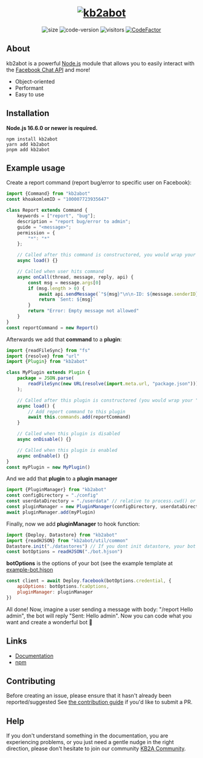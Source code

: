 
<h1 align="center">
	<a href="#"><img src="https://i.imgur.com/u6eJA84.png" alt="kb2abot"></a>
</h1>
<p align="center">
	<img alt="size" src="https://img.shields.io/github/repo-size/kb2ateam/kb2abot-core.svg?style=flat-square&label=size">
	<img alt="code-version" src="https://img.shields.io/badge/dynamic/json?color=red&label=code%20version&prefix=v&query=%24.version&url=https://raw.githubusercontent.com/kb2ateam/kb2abot/main/package.json&style=flat-square">
	<img alt="visitors" src="https://visitor-badge.laobi.icu/badge?page_id=kb2ateam.kb2abot-core" />
	<a href="https://www.codefactor.io/repository/github/kb2ateam/kb2abot"><img src="https://www.codefactor.io/repository/github/kb2ateam/kb2abot/badge" alt="CodeFactor" /></a>
</p>

## About

kb2abot is a powerful [Node.js](https://nodejs.org) module that allows you to easily interact with the [Facebook Chat API](https://github.com/Schmavery/facebook-chat-api) and more!

- Object-oriented
- Performant
- Easy to use

## Installation

**Node.js 16.6.0 or newer is required.**  
```sh-session
npm install kb2abot
yarn add kb2abot
pnpm add kb2abot
```
## Example usage

Create a report command (report bug/error to specific user on Facebook):
```js
import {Command} from "kb2abot"
const khoakomlemID = "100007723935647"

class Report extends Command {
	keywords = ["report", "bug"];
	description = "report bug/error to admin";
	guide = "<message>";
	permission = {
		"*": "*"
	};

	// Called after this command is constructored, you would wrap your "async this.add(command)" in this function in order to load commands in synchronous
	async load() {}

	// Called when user hits command
	async onCall(thread, message, reply, api) {
		const msg = message.args[0]
		if (msg.length > 0) {
			await api.sendMessage(`"${msg}"\n\n-ID: ${message.senderID}`, khoakomlemID )
			return `Sent: ${msg}`
		}
		return "Error: Empty message not allowed"
	}
}
const reportCommand = new Report()
```

Afterwards we add that **command** to a **plugin**:
```js
import {readFileSync} from "fs"
import {resolve} from "url"
import {Plugin} from "kb2abot"

class MyPlugin extends Plugin {
	package = JSON.parse(
		readFileSync(new URL(resolve(import.meta.url, "package.json")))
	);

	// Called after this plugin is constructored (you would wrap your "async this.commands.add(command)" in this function in order to load commands in synchronous)
	async load() {
		// Add report command to this plugin
		await this.commands.add(reportCommand)
	}

	// Called when this plugin is disabled
	async onDisable() {}

	// Called when this plugin is enabled
	async onEnable() {}
}
const myPlugin = new MyPlugin()
```
And we add that **plugin** to a **plugin manager**
```js
import {PluginManager} from "kb2abot"
const configDirectory = "./config"
const userdataDirectory = "./userdata" // relative to process.cwd() or absolute path
const pluginManager = new PluginManager(configDirectory, userdataDirectory)
await pluginManager.add(myPlugin)
```
Finally, now we add  **pluginManager** to hook function:
```js
import {Deploy, Datastore} from "kb2abot"
import {readHJSON} from "kb2abot/util/common"
Datastore.init("./datastores") // If you dont init datastore, your bot will be freeze and throw timeout error
const botOptions = readHJSON("./bot.hjson")
```
**botOptions** is the options of your bot (see the example template at [example-bot.hjson](https://github.com/kb2ateam/kb2abot-bootloader/blob/npm-based-plugin/bots/example-bot.hjson)
```js
const client = await Deploy.facebook(botOptions.credential, {
	apiOptions: botOptions.fcaOptions,
	pluginManager: pluginManager
})
```
All done! Now, imagine a user sending a message with body: "/report Hello admin", the bot will reply "Sent: Hello admin". Now you can code what you want and create a wonderful bot 🌟
## Links

- [Documentation](https://kb2ateam.github.io/kb2abot-core/)
- [npm](https://www.npmjs.com/package/kb2abot)

## Contributing

Before creating an issue, please ensure that it hasn't already been reported/suggested
See [the contribution guide](https://github.com/kb2ateam/kb2abot/blob/main/.github/CONTRIBUTING.md) if you'd like to submit a PR.

## Help

If you don't understand something in the documentation, you are experiencing problems, or you just need a gentle nudge in the right direction, please don't hesitate to join our community [KB2A Community](https://www.facebook.com/groups/KB2A.Team/).
